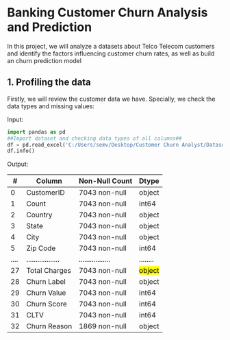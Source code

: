 # Banking Customer Churn Analysis and Prediction
In this project, we will analyze a datasets about Telco Telecom customers and identify the factors influencing customer churn rates, as well as build an churn prediction model

## 1. Profiling the data
Firstly, we will review the customer data we have. Specially, we check the data types and missing values:

Input:
```python
import pandas as pd
##Import dataset and checking data types of all columns##
df = pd.read_excel('C:/Users/semv/Desktop/Customer Churn Analyst/Dataset/Telco_customer_churn.xlsx')
df.info()
```
Output:

| #   | Column            | Non-Null Count   | Dtype   |
|-----|-------------------|------------------|---------|
| 0   | CustomerID        | 7043 non-null    | object  |
| 1   | Count             | 7043 non-null    | int64   |
| 2   | Country           | 7043 non-null    | object  |
| 3   | State             | 7043 non-null    | object  |
| 4   | City              | 7043 non-null    | object  |
| 5   | Zip Code          | 7043 non-null    | int64   |
| ....| ..................| .................| ........|
| 27  | Total Charges     | 7043 non-null    | <mark>object</mark>  |
| 28  | Churn Label       | 7043 non-null    | object  |
| 29  | Churn Value       | 7043 non-null    | int64   |
| 30  | Churn Score       | 7043 non-null    | int64   |
| 31  | CLTV              | 7043 non-null    | int64   |
| 32  | Churn Reason      | 1869 non-null    | object  |

